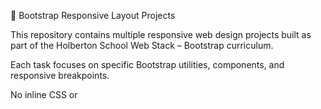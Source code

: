 📌 Bootstrap Responsive Layout Projects



This repository contains multiple responsive web design projects built as part of the Holberton School Web Stack – Bootstrap curriculum.

Each task focuses on specific Bootstrap utilities, components, and responsive breakpoints.

No inline CSS or <style> tags were used — only Bootstrap classes and (when required) an external stylesheet.



📂 Project Structure

.

├── task-01/    # Responsive rows \& columns with ordering rules

├── task-02/    # Responsive table with alert header

├── task-03/    # Cards with modal

├── task-04/    # Tabs \& collapsible content (Bob Dylan example)

├── task-05/    # Responsive layout with Left / Middle / Right divs

├── task-06/    # Pricing page with custom CSS



📝 Tasks Overview

🔹 Task 01 – Responsive Rows and Ordering



Built responsive rows with different rules per breakpoint:



Cells have padding .5rem, centered white text with background color.



Different layouts for <576px, <768px, <992px, <1200px.



Ordering changes dynamically depending on screen size.



🔹 Task 02 – Table with Alert Header



Includes a Bootstrap alert with h4 heading.



Responsive table (table-dark, table-hover) inside a .table-responsive.



Breakpoint set at 992px.



Badge (only 5) included inside the title.



🔹 Task 03 – Cards with Modal



A card deck displays 3 programming languages: HTML, CSS, JavaScript.



Each card has:



Card header → “Coding”



Image placeholder (450x200)



Card body with title, description, and button



Card footer with duration (e.g., 40h)



The “Play with” button uses btn-danger and opens a modal.



Modal contains:



Information about CodePen



Login form (username, password) with submit button



🔹 Task 04 – Tabs \& Collapsible Content (Bob Dylan)



Background of the body → bg-dark.



Inside a .container with padding.



Tabs navigation (nav-tabs) with “Introduction” and “Discography”.



Introduction tab: displays Bob Dylan biography text.



Discography tab:



Albums listed as a grouped layout.



Each album name is a collapsible item with description.



Transition between tabs uses fade animation.



🔹 Task 05 – Responsive Left / Middle / Right Layout



Includes two titles:



“Big title” → shown only when screen >768px



“Small title” → shown only when screen ≤768px



Main .container:



Background bg-info, padding, rounded borders.



Inside container → 3 divs:



Left: aligned left, light text, bottom + right border.



Middle: centered, light text, shadow, disappears when width ≤768px.



Right: aligned right, light text, bottom + left border.



🔹 Task 06 – Pricing Page (with custom CSS)



Navigation bar with links and “Sign up” button.



Title “Pricing” and description text.



Three pricing cards: Free, Pro, Enterprise.



Custom styles in 6-styles.css:



.btn-primary → background #E0003C, hover #BC1340



.btn-outline-primary → border \& text color #E0003C



a → link color #E0003C (normal, hover, focus)



.card and .card-header → border color #E0003C, border-radius 1rem, header background #E0003C with white text



.text-muted → color #8C8C8C



🛠️ Technologies



HTML5



Bootstrap 4.4.1



Custom CSS (only in Task 06)





✨ Learning Outcomes



By completing these tasks, you will practice:



Building responsive layouts with Bootstrap grid system



Using utility classes for spacing, alignment, and responsiveness



Creating cards, tables, modals, alerts, badges, and tabs



Overriding Bootstrap styles with custom CSS

